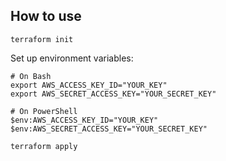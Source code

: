 ## How to use

```
terraform init
```

Set up environment variables:

```
# On Bash
export AWS_ACCESS_KEY_ID="YOUR_KEY"
export AWS_SECRET_ACCESS_KEY="YOUR_SECRET_KEY"

# On PowerShell
$env:AWS_ACCESS_KEY_ID="YOUR_KEY"
$env:AWS_SECRET_ACCESS_KEY="YOUR_SECRET_KEY"
```

```
terraform apply
```
